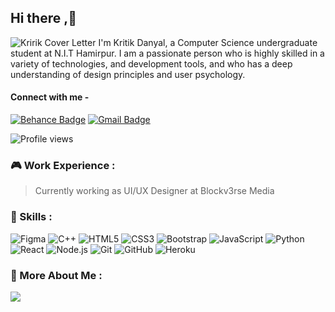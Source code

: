 ## Hi there ,👋
![Kririk Cover Letter](https://iili.io/HORyd8v.png)
I'm Kritik Danyal, a Computer Science undergraduate student at N.I.T Hamirpur. I am a passionate person who is highly skilled in a variety of technologies, and development tools, and who has a deep understanding of design principles and user psychology.

#### Connect with me -
[![Behance Badge](https://img.shields.io/badge/-kritik-blue?style=flat-square&logo=Behance&logoColor=white&link=https://www.behance.net/kritik221)](https://www.behance.net/kritik221)
[![Gmail Badge](https://img.shields.io/badge/-kritikal070@gmail.com-c14438?style=flat-square&logo=Gmail&logoColor=white&link=mailto:kritikal070@gmail.com)](mailto:kritikal070@gmail.com) 

![Profile views](https://komarev.com/ghpvc/?username=KriTiCal007)


### :video_game: Work Experience :
> Currently working as UI/UX Designer at Blockv3rse Media

### 🥇 Skills :
![Figma](https://img.shields.io/badge/-Figma-A020F0?style=flat-square&logo=figma)
![C++](https://img.shields.io/badge/-C++-00599C?style=flat-square&logo=c)
![HTML5](https://img.shields.io/badge/-HTML5-E34F26?style=flat-square&logo=html5&logoColor=white)
![CSS3](https://img.shields.io/badge/-CSS3-1572B6?style=flat-square&logo=css3)
![Bootstrap](https://img.shields.io/badge/-Bootstrap-563D7C?style=flat-square&logo=bootstrap)
![JavaScript](https://img.shields.io/badge/-JavaScript-black?style=flat-square&logo=javascript)
![Python](https://img.shields.io/badge/Python-black?style=flat-square&logo=python)
![React](https://img.shields.io/badge/-React-black?style=flat-square&logo=react)
![Node.js](https://img.shields.io/badge/-Node.js-49CB41?style=flat-square&logo=node.js)
![Git](https://img.shields.io/badge/-Git-black?style=flat-square&logo=git)
![GitHub](https://img.shields.io/badge/-GitHub-181717?style=flat-square&logo=github)
![Heroku](https://img.shields.io/badge/-Heroku-430098?style=flat-square&logo=heroku)


### 🥷 More About Me :
<img src="https://github-readme-stats.vercel.app/api?username=KriTiCal007&&show_icons=true&&hide_border=false&&theme=midnight-purple&&count_private=true"/>
